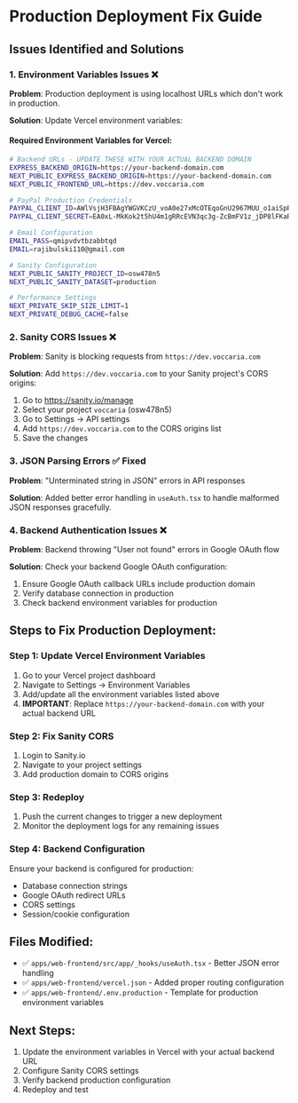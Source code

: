 # Production Deployment Fix Guide

## Issues Identified and Solutions

### 1. Environment Variables Issues ❌

**Problem**: Production deployment is using localhost URLs which don't work in production.

**Solution**: Update Vercel environment variables:

#### Required Environment Variables for Vercel:

```bash
# Backend URLs - UPDATE THESE WITH YOUR ACTUAL BACKEND DOMAIN
EXPRESS_BACKEND_ORIGIN=https://your-backend-domain.com
NEXT_PUBLIC_EXPRESS_BACKEND_ORIGIN=https://your-backend-domain.com
NEXT_PUBLIC_FRONTEND_URL=https://dev.voccaria.com

# PayPal Production Credentials
PAYPAL_CLIENT_ID=AWlVsjH3FBAgYWGVKCzU_voA0e27xMcOTEqoGnU2967MUU_o1aiSpRWzBYIYRmdGW651kNba9Fwwxvq6
PAYPAL_CLIENT_SECRET=EA0xL-MkKok2t5hU4m1gRRcEVN3qc3g-ZcBmFV1z_jDP8lFKaR3jQ_VuZ9DVFnOPdVXXLf9qjsKJvh52

# Email Configuration
EMAIL_PASS=qmipvdvtbzabbtqd
EMAIL=rajibulski110@gmail.com

# Sanity Configuration
NEXT_PUBLIC_SANITY_PROJECT_ID=osw478n5
NEXT_PUBLIC_SANITY_DATASET=production

# Performance Settings
NEXT_PRIVATE_SKIP_SIZE_LIMIT=1
NEXT_PRIVATE_DEBUG_CACHE=false
```

### 2. Sanity CORS Issues ❌

**Problem**: Sanity is blocking requests from `https://dev.voccaria.com`

**Solution**: Add `https://dev.voccaria.com` to your Sanity project's CORS origins:

1. Go to https://sanity.io/manage
2. Select your project `voccaria` (osw478n5)
3. Go to Settings → API settings
4. Add `https://dev.voccaria.com` to the CORS origins list
5. Save the changes

### 3. JSON Parsing Errors ✅ Fixed

**Problem**: "Unterminated string in JSON" errors in API responses

**Solution**: Added better error handling in `useAuth.tsx` to handle malformed JSON responses gracefully.

### 4. Backend Authentication Issues ❌

**Problem**: Backend throwing "User not found" errors in Google OAuth flow

**Solution**: Check your backend Google OAuth configuration:

1. Ensure Google OAuth callback URLs include production domain
2. Verify database connection in production
3. Check backend environment variables for production

## Steps to Fix Production Deployment:

### Step 1: Update Vercel Environment Variables

1. Go to your Vercel project dashboard
2. Navigate to Settings → Environment Variables
3. Add/update all the environment variables listed above
4. **IMPORTANT**: Replace `https://your-backend-domain.com` with your actual backend URL

### Step 2: Fix Sanity CORS

1. Login to Sanity.io
2. Navigate to your project settings
3. Add production domain to CORS origins

### Step 3: Redeploy

1. Push the current changes to trigger a new deployment
2. Monitor the deployment logs for any remaining issues

### Step 4: Backend Configuration

Ensure your backend is configured for production:

- Database connection strings
- Google OAuth redirect URLs
- CORS settings
- Session/cookie configuration

## Files Modified:

- ✅ `apps/web-frontend/src/app/_hooks/useAuth.tsx` - Better JSON error handling
- ✅ `apps/web-frontend/vercel.json` - Added proper routing configuration
- ✅ `apps/web-frontend/.env.production` - Template for production environment variables

## Next Steps:

1. Update the environment variables in Vercel with your actual backend URL
2. Configure Sanity CORS settings
3. Verify backend production configuration
4. Redeploy and test
